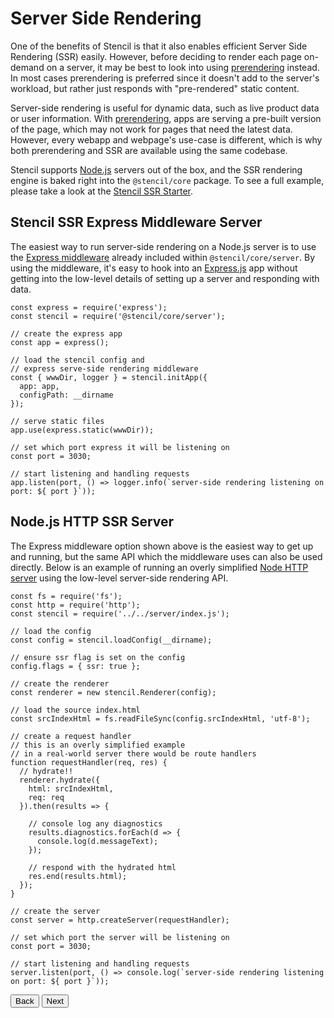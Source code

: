 # Server Side Rendering

One of the benefits of Stencil is that it also enables efficient Server Side Rendering (SSR) easily. However, before deciding to render each page on-demand on a server, it may be best to look into using [prerendering](/docs/prerendering) instead. In most cases prerendering is preferred since it doesn't add to the server's workload, but rather just responds with "pre-rendered" static content.

Server-side rendering is useful for dynamic data, such as live product data or user information. With [prerendering](/docs/prerendering), apps are serving a pre-built version of the page, which may not work for pages that need the latest data. However, every webapp and webpage's use-case is different, which is why both prerendering and SSR are available using the same codebase.

Stencil supports [Node.js](https://nodejs.org/) servers out of the box, and the SSR rendering engine is baked right into the `@stencil/core` package. To see a full example, please take a look at the [Stencil SSR Starter](https://github.com/ionic-team/stencil-ssr-starter).


## Stencil SSR Express Middleware Server

The easiest way to run server-side rendering on a Node.js server is to use the [Express middleware](https://expressjs.com/en/guide/using-middleware.html) already included within `@stencil/core/server`. By using the middleware, it's easy to hook into an [Express.js](https://expressjs.com/) app without getting into the low-level details of setting up a server and responding with data.

```tsx
const express = require('express');
const stencil = require('@stencil/core/server');

// create the express app
const app = express();

// load the stencil config and
// express serve-side rendering middleware
const { wwwDir, logger } = stencil.initApp({
  app: app,
  configPath: __dirname
});

// serve static files
app.use(express.static(wwwDir));

// set which port express it will be listening on
const port = 3030;

// start listening and handling requests
app.listen(port, () => logger.info(`server-side rendering listening on port: ${ port }`));
```


## Node.js HTTP SSR Server

The Express middleware option shown above is the easiest way to get up and running, but the same API which the middleware uses can also be used directly. Below is an example of running an overly simplified [Node HTTP server](https://nodejs.org/api/http.html) using the low-level server-side rendering API.

```tsx
const fs = require('fs');
const http = require('http');
const stencil = require('../../server/index.js');

// load the config
const config = stencil.loadConfig(__dirname);

// ensure ssr flag is set on the config
config.flags = { ssr: true };

// create the renderer
const renderer = new stencil.Renderer(config);

// load the source index.html
const srcIndexHtml = fs.readFileSync(config.srcIndexHtml, 'utf-8');

// create a request handler
// this is an overly simplified example
// in a real-world server there would be route handlers
function requestHandler(req, res) {
  // hydrate!!
  renderer.hydrate({
    html: srcIndexHtml,
    req: req
  }).then(results => {

    // console log any diagnostics
    results.diagnostics.forEach(d => {
      console.log(d.messageText);
    });

    // respond with the hydrated html
    res.end(results.html);
  });
}

// create the server
const server = http.createServer(requestHandler);

// set which port the server will be listening on
const port = 3030;

// start listening and handling requests
server.listen(port, () => console.log(`server-side rendering listening on port: ${ port }`));
```


<stencil-route-link url="/docs/prerendering" router="#router" custom="true">
  <button class="pull-left btn btn--secondary">
    Back
  </button>
</stencil-route-link>

<stencil-route-link url="/docs/service-workers" custom="true">
  <button class="pull-right btn btn--primary">
    Next
  </button>
</stencil-route-link>

